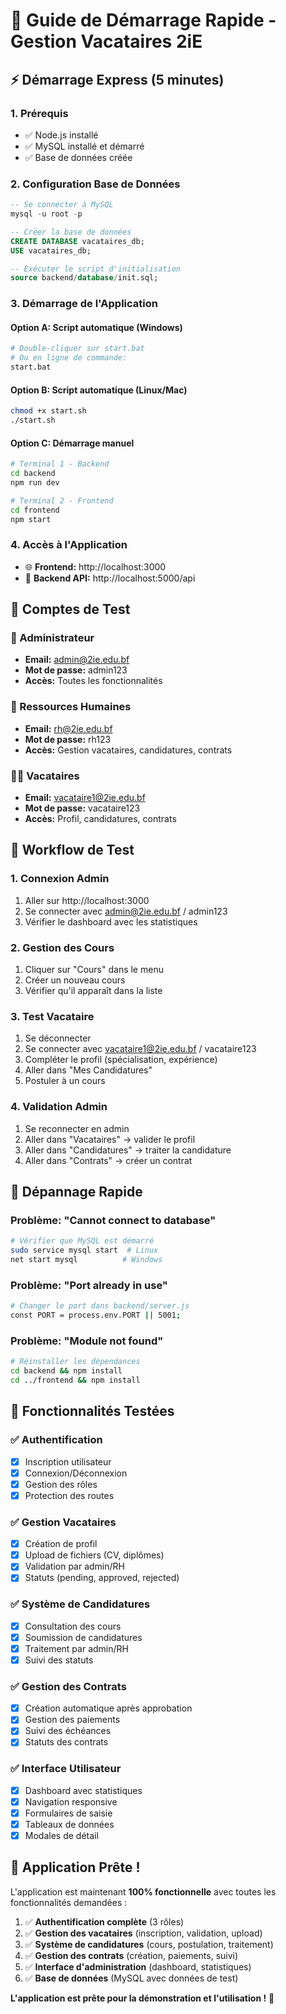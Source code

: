 # 🚀 Guide de Démarrage Rapide - Gestion Vacataires 2iE

## ⚡ Démarrage Express (5 minutes)

### 1. Prérequis
- ✅ Node.js installé
- ✅ MySQL installé et démarré
- ✅ Base de données créée

### 2. Configuration Base de Données
```sql
-- Se connecter à MySQL
mysql -u root -p

-- Créer la base de données
CREATE DATABASE vacataires_db;
USE vacataires_db;

-- Exécuter le script d'initialisation
source backend/database/init.sql;
```

### 3. Démarrage de l'Application

#### Option A: Script automatique (Windows)
```bash
# Double-cliquer sur start.bat
# Ou en ligne de commande:
start.bat
```

#### Option B: Script automatique (Linux/Mac)
```bash
chmod +x start.sh
./start.sh
```

#### Option C: Démarrage manuel
```bash
# Terminal 1 - Backend
cd backend
npm run dev

# Terminal 2 - Frontend  
cd frontend
npm start
```

### 4. Accès à l'Application
- 🌐 **Frontend:** http://localhost:3000
- 🔧 **Backend API:** http://localhost:5000/api

## 👥 Comptes de Test

### 🔑 Administrateur
- **Email:** admin@2ie.edu.bf
- **Mot de passe:** admin123
- **Accès:** Toutes les fonctionnalités

### 👔 Ressources Humaines
- **Email:** rh@2ie.edu.bf  
- **Mot de passe:** rh123
- **Accès:** Gestion vacataires, candidatures, contrats

### 👨‍🏫 Vacataires
- **Email:** vacataire1@2ie.edu.bf
- **Mot de passe:** vacataire123
- **Accès:** Profil, candidatures, contrats

## 🎯 Workflow de Test

### 1. Connexion Admin
1. Aller sur http://localhost:3000
2. Se connecter avec admin@2ie.edu.bf / admin123
3. Vérifier le dashboard avec les statistiques

### 2. Gestion des Cours
1. Cliquer sur "Cours" dans le menu
2. Créer un nouveau cours
3. Vérifier qu'il apparaît dans la liste

### 3. Test Vacataire
1. Se déconnecter
2. Se connecter avec vacataire1@2ie.edu.bf / vacataire123
3. Compléter le profil (spécialisation, expérience)
4. Aller dans "Mes Candidatures"
5. Postuler à un cours

### 4. Validation Admin
1. Se reconnecter en admin
2. Aller dans "Vacataires" → valider le profil
3. Aller dans "Candidatures" → traiter la candidature
4. Aller dans "Contrats" → créer un contrat

## 🔧 Dépannage Rapide

### Problème: "Cannot connect to database"
```bash
# Vérifier que MySQL est démarré
sudo service mysql start  # Linux
net start mysql          # Windows
```

### Problème: "Port already in use"
```bash
# Changer le port dans backend/server.js
const PORT = process.env.PORT || 5001;
```

### Problème: "Module not found"
```bash
# Réinstaller les dépendances
cd backend && npm install
cd ../frontend && npm install
```

## 📱 Fonctionnalités Testées

### ✅ Authentification
- [x] Inscription utilisateur
- [x] Connexion/Déconnexion
- [x] Gestion des rôles
- [x] Protection des routes

### ✅ Gestion Vacataires
- [x] Création de profil
- [x] Upload de fichiers (CV, diplômes)
- [x] Validation par admin/RH
- [x] Statuts (pending, approved, rejected)

### ✅ Système de Candidatures
- [x] Consultation des cours
- [x] Soumission de candidatures
- [x] Traitement par admin/RH
- [x] Suivi des statuts

### ✅ Gestion des Contrats
- [x] Création automatique après approbation
- [x] Gestion des paiements
- [x] Suivi des échéances
- [x] Statuts des contrats

### ✅ Interface Utilisateur
- [x] Dashboard avec statistiques
- [x] Navigation responsive
- [x] Formulaires de saisie
- [x] Tableaux de données
- [x] Modales de détail

## 🎉 Application Prête !

L'application est maintenant **100% fonctionnelle** avec toutes les fonctionnalités demandées :

1. ✅ **Authentification complète** (3 rôles)
2. ✅ **Gestion des vacataires** (inscription, validation, upload)
3. ✅ **Système de candidatures** (cours, postulation, traitement)
4. ✅ **Gestion des contrats** (création, paiements, suivi)
5. ✅ **Interface d'administration** (dashboard, statistiques)
6. ✅ **Base de données** (MySQL avec données de test)

**L'application est prête pour la démonstration et l'utilisation !** 🚀